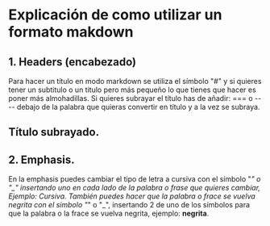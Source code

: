  # Explicación de como utilizar un formato makdown

 ## 1. Headers (encabezado)

Para hacer un título en modo markdown se utiliza el símbolo "#" y si quieres tener un subtitulo o un titulo pero más pequeño lo que tienes que hacer es poner más almohadillas. Si quieres subrayar el título has de añadir: === o ---- debajo de la palabra que quieras convertir en título y a la vez se subraya.

Título subrayado.
------------------

 ## 2. Emphasis.
 
 En la emphasis puedes cambiar el tipo de letra a cursiva con el símbolo "*" o "_" insertando uno en cada lado de la palabra o frase que quieres cambiar, Ejemplo: *Cursiva*. También puedes hacer que la palabra o frace se vuelva negrita con el simbolo "*" o "_", insertando 2 de uno de los símbolos para que la palabra o la frace se vuelva negrita, ejemplo: **negrita**. 
